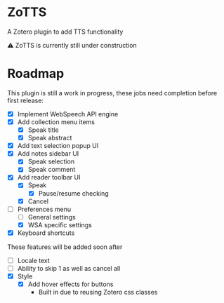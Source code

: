 # ZoTTS
A Zotero plugin to add TTS functionality

⚠️ ZoTTS is currently still under construction

# Roadmap
This plugin is still a work in progress, these jobs need completion before first release:
- [x] Implement WebSpeech API engine
- [x] Add collection menu items
  - [x] Speak title
  - [x] Speak abstract
- [x] Add text selection popup UI
- [x] Add notes sidebar UI
  - [x] Speak selection
  - [x] Speak comment
- [x] Add reader toolbar UI
  - [x] Speak
    - [x] Pause/resume checking
  - [x] Cancel
- [ ] Preferences menu
  - [ ] General settings
  - [x] WSA specific settings
- [x] Keyboard shortcuts

These features will be added soon after
- [ ] Locale text
- [ ] Ability to skip 1 as well as cancel all
- [x] Style
  - [x] Add hover effects for buttons
    - Built in due to reusing Zotero css classes